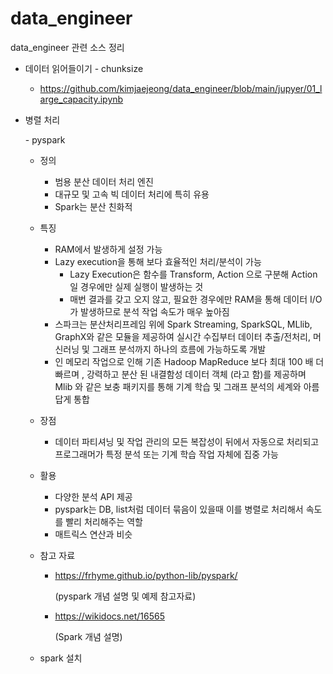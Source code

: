 # data_engineer
data_engineer 관련 소스 정리

- 데이터 읽어들이기 - chunksize

  - https://github.com/kimjaejeong/data_engineer/blob/main/jupyer/01_large_capacity.ipynb

- 병렬 처리

  \- pyspark

  - 정의

    - 범용 분산 데이터 처리 엔진
    - 대규모 및 고속 빅 데이터 처리에 특히 유용
    - Spark는 분산 친화적

  - 특징

    - RAM에서 발생하게 설정 가능
    - Lazy execution을 통해 보다 효율적인 처리/분석이 가능
      - Lazy Execution은 함수를 Transform, Action 으로 구분해 Action 일 경우에만 실제 실행이 발생하는 것
      - 매번 결과를 갖고 오지 않고, 필요한 경우에만 RAM을 통해 데이터 I/O가 발생하므로 분석 작업 속도가 매우 높아짐
    - 스파크는 분산처리프레임 위에 Spark Streaming, SparkSQL, MLlib, GraphX와 같은 모듈을 제공하여 실시간 수집부터 데이터 추출/전처리, 머신러닝 및 그래프 분석까지 하나의 흐름에 가능하도록 개발
    - 인 메모리 작업으로 인해 기존 Hadoop MapReduce 보다 최대 100 배 더 빠르며 , 강력하고 분산 된 내결함성 데이터 객체 (라고 함)를 제공하며 Mlib 와 같은 보충 패키지를 통해 기계 학습 및 그래프 분석의 세계와 아름답게 통합

  - 장점

    - 데이터 파티셔닝 및 작업 관리의 모든 복잡성이 뒤에서 자동으로 처리되고 프로그래머가 특정 분석 또는 기계 학습 작업 자체에 집중 가능

  - 활용

    - 다양한 분석 API 제공
    - pyspark는 DB, list처럼 데이터 묶음이 있을때 이를 병렬로 처리해서 속도를 빨리 처리해주는 역할
    - 매트릭스 연산과 비슷

  - 참고 자료

    - https://frhyme.github.io/python-lib/pyspark/

      (pyspark 개념 설명 및 예제 참고자료)

    - https://wikidocs.net/16565

      (Spark 개념 설명)

  - spark 설치